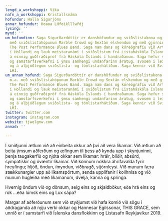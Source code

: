 ```yaml
---
lengd_a_workshoppi: Vika
nafn_a_workshoppi: Kristallsnáma
hofundur: Halla Sigurjóns
annar_hofundur: Hoaoa LHfoiklllwfdj
lysing: ''
mynd: ''
um_hofundinn: Saga Sigurðardóttir er danshöfundur og sviðslistakona og starfar m.a.
  með sviðslistahópunum Marble Crowd og Sextán elskendum og með gjörningasveitinni
  The Post Performance Blues Band. Saga nam dans og kóreógrafíu við ArtEZ listaháskólann
  í Hollandi og lauk meistaranámi í sviðslistum frá Listaháskóla Íslands 2017. Hún
  á einnig guðfræðipróf frá Háskóla Íslands í handraðanum. Saga hefur sýnt eigin verk
  og samstarfsverkefni í ýmsu samhengi undanfarinn áratug, svosem í leikhúsum og listasöfnum
  og á alþjóðlegum sviðslista- og tónlistarhátíðum. Saga kennir við Sviðslistadeild
  LHÍ.
um_annan_hofund: Saga Sigurðardóttir er danshöfundur og sviðslistakona og starfar
  m.a. með sviðslistahópunum Marble Crowd og Sextán elskendum og með gjörningasveitinni
  The Post Performance Blues Band. Saga nam dans og kóreógrafíu við ArtEZ listaháskólann
  í Hollandi og lauk meistaranámi í sviðslistum frá Listaháskóla Íslands 2017. Hún
  á einnig guðfræðipróf frá Háskóla Íslands í handraðanum. Saga hefur sýnt eigin verk
  og samstarfsverkefni í ýmsu samhengi undanfarinn áratug, svosem í leikhúsum og listasöfnum
  og á alþjóðlegum sviðslista- og tónlistarhátíðum. Saga kennir við Sviðslistadeild
  LHÍ.
twitter: twitter.com
instagram: instagram.com
website: tjwelgnw.com
annad: ''

---
```

Í smiðjunni ætlum við að einbeita okkur að því að vera líkamar. Við ætlum að beita ýmsum aðferðum og æfingum til þess að kynda upp í skynjuninni, þenja taugakerfið og njóta okkar sem líkamar: hráir, blíðir, absúrd, sympatískir og óvæntir líkamar. Við könnum nokkra áhrifavalda fyrir hreyfingu; hljóð, öndun, ímyndun, viðbragð, stjórnleysi. Við munum færa stækkunargler upp að líkamspörtum, senda upplifanir í kollhnísa og við munum hugleiða með líkamanum, dvelja, kanna og springa.

Hvernig öndum við og dönsum, seig eins og skjaldbökur, eða hrá eins og rok …eða lúmsk eins og Lux sápa?

Margar af aðferðunum sem við styðjumst við hafa komið við sögu í aðdraganda að nýju verki okkar og Hannesar Egilssonar, THIS GRACE, sem unnið er í samstarfi við Íslenska dansflokkinn og Listasafn Reykjavíkur 2019.